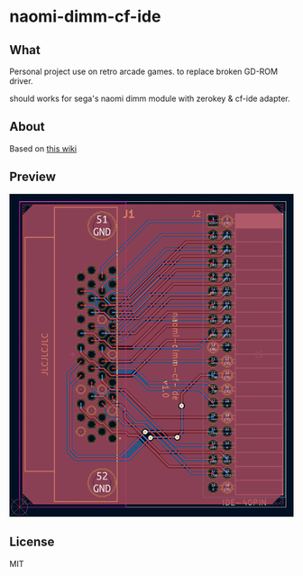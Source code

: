 # naomi-dimm-cf-ide

## What

Personal project use on retro arcade games. to replace broken GD-ROM driver.

should works for sega's naomi dimm module with zerokey & cf-ide adapter.

## About

Based on [this wiki](https://wiki.pcbotaku.com/wiki/Sega_CF_box)

## Preview

![PCB](.github/pcb_preview.png)

## License

MIT
